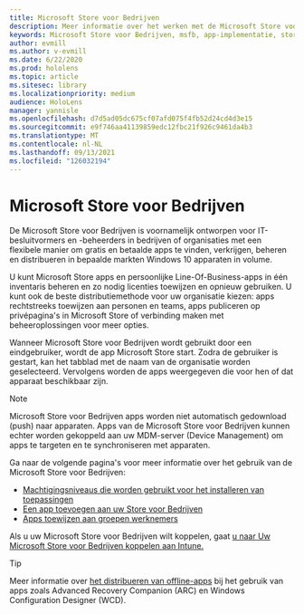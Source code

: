```yaml
---
title: Microsoft Store voor Bedrijven
description: Meer informatie over het werken met de Microsoft Store voor Bedrijven om uw mixed reality naar uw bedrijf te publiceren.
keywords: Microsoft Store voor Bedrijven, msfb, app-implementatie, store
author: evmill
ms.author: v-evmill
ms.date: 6/22/2020
ms.prod: hololens
ms.topic: article
ms.sitesec: library
ms.localizationpriority: medium
audience: HoloLens
manager: yannisle
ms.openlocfilehash: d7d5ad05dc675cf07afd075f4fb52d24cd4d3e15
ms.sourcegitcommit: e9f746aa41139859edc12fbc21f926c9461da4b3
ms.translationtype: MT
ms.contentlocale: nl-NL
ms.lasthandoff: 09/13/2021
ms.locfileid: "126032194"
---
```

# <a name="microsoft-store-for-business"></a>Microsoft Store voor Bedrijven

De Microsoft Store voor Bedrijven is voornamelijk ontworpen voor IT-besluitvormers en -beheerders in bedrijven of organisaties met een flexibele manier om gratis en betaalde apps te vinden, verkrijgen, beheren en distribueren in bepaalde markten Windows 10 apparaten in volume. 

U kunt Microsoft Store apps en persoonlijke Line-Of-Business-apps in één inventaris beheren en zo nodig licenties toewijzen en opnieuw gebruiken. U kunt ook de beste distributiemethode voor uw organisatie kiezen: apps rechtstreeks toewijzen aan personen en teams, apps publiceren op privépagina's in Microsoft Store of verbinding maken met beheeroplossingen voor meer opties.

Wanneer Microsoft Store voor Bedrijven wordt gebruikt door een eindgebruiker, wordt de app Microsoft Store start. Zodra de gebruiker is gestart, kan het tabblad met de naam van de organisatie worden geselecteerd. Vervolgens worden de apps weergegeven die voor hen of dat apparaat beschikbaar zijn.

> [!Note] 
> Microsoft Store voor Bedrijven apps worden niet automatisch gedownload (push) naar apparaten. Apps van de Microsoft Store voor Bedrijven kunnen echter worden gekoppeld aan uw MDM-server (Device Management) om apps te targeten en te synchroniseren met apparaten.

Ga naar de volgende pagina's voor meer informatie over het gebruik van de Microsoft Store voor Bedrijven:

* [Machtigingsniveaus die worden gebruikt voor het installeren van toepassingen](/mem/intune/configuration/device-restrictions-windows-holographic#app-store)
* [Een app toevoegen aan uw Store voor Bedrijven](/mem/intune/apps/store-apps-windows)
* [Apps toewijzen aan groepen werknemers](/mem/intune/apps/windows-store-for-business)

Als u uw Microsoft Store voor Bedrijven wilt koppelen, gaat [u naar Uw Microsoft Store voor Bedrijven koppelen aan Intune.](/mem/intune/apps/windows-store-for-business#associate-your-microsoft-store-for-business-account-with-intune)

> [!Tip]
> Meer informatie over [het distribueren van offline-apps](/microsoft-store/distribute-offline-apps) bij het gebruik van apps zoals Advanced Recovery Companion (ARC) en Windows Configuration Designer (WCD).
